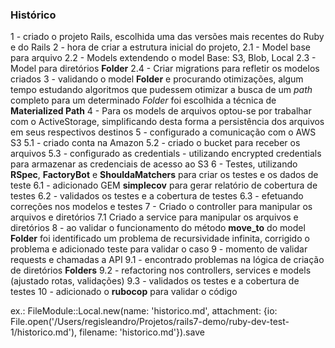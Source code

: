 ### Histórico
1 - criado o projeto Rails, escolhida uma das versões mais recentes do Ruby e do Rails
2 - hora de criar a estrutura inicial do projeto, 
  2.1 - Model base para arquivo
  2.2 - Models extendendo o model Base: S3, Blob, Local
  2.3 - Model para diretórios **Folder**
  2.4 - Criar migrations para refletir os modelos criados
3 - validando o model **Folder** e procurando otimizações, algum tempo estudando algoritmos que pudessem otimizar a busca de um *path* completo para um determinado *Folder* foi escolhida a técnica de **Materialized Path** 
4 - Para os models de arquivos optou-se por trabalhar com o ActiveStorage, simplificando desta forma a persistência dos arquivos em seus respectivos destinos
5 - configurado a comunicação com o AWS S3
  5.1 - criado conta na Amazon
  5.2 - criado o bucket para receber os arquivos
  5.3 - configurado as credentials - utilizando encrypted credentials para armazenar as credenciais de acesso ao S3
6 - Testes, utilizando **RSpec**, **FactoryBot** e **ShouldaMatchers** para criar os testes e os dados de teste
  6.1 - adicionado GEM **simplecov** para gerar relatório de cobertura de testes
  6.2 - validados os testes e a cobertura de testes
  6.3 - efetuando correções nos modelos e testes
7 - Criado o controller para manipular os arquivos e diretórios
  7.1 Criado a service para manipular os arquivos e diretórios
8 - ao validar o funcionamento do método **move_to** do model **Folder** foi identificado um problema de recursividade infinita, corrigido o problema e adicionado teste para validar o caso
9 - momento de validar requests e chamadas a API
  9.1 - encontrado problemas na lógica de criação de diretórios **Folders**
  9.2 - refactoring nos controllers, services e models (ajustado rotas, validações)
  9.3 - validados os testes e a cobertura de testes
10 - adicionado o **rubocop** para validar o código

ex.:
FileModule::Local.new(name: 'historico.md', attachment: {io: File.open('/Users/regisleandro/Projetos/rails7-demo/ruby-dev-test-1/historico.md'), filename: 'historico.md'}).save
